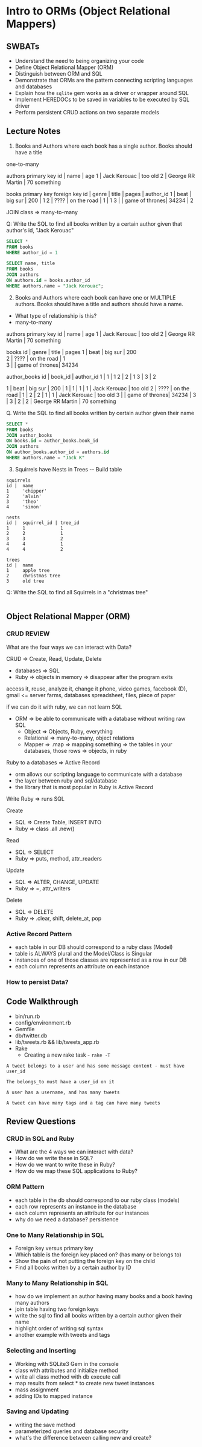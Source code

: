 # Intro to ORMs (Object Relational Mappers)

## SWBATs

* Understand the need to being organizing your code
* Define Object Relational Mapper (ORM)
* Distinguish between ORM and SQL
* Demonstrate that ORMs are the pattern connecting scripting languages and databases
* Explain how the `sqlite` gem works as a driver or wrapper around SQL
* Implement HEREDOCs to be saved in variables to be executed by SQL driver
* Perform persistent CRUD actions on two separate models

## Lecture Notes

1. Books and Authors where each book has a single author. Books should have a title

  one-to-many

  authors
  primary key
  id           | name             | age
  1            | Jack Kerouac     | too old
  2            | George RR Martin | 70 something

  books
  primary key                            foreign key
  id          | genre | title          | pages | author_id
  1           | beat  | big sur        | 200   | 1
  2           | ????  | on the road    | 1     | 1
  3           |       | game of thrones| 34234 | 2


JOIN class => many-to-many

  Q: Write the SQL to find all books written by a certain author given that author's id, "Jack Kerouac"

  ```SQL
  SELECT *
  FROM books
  WHERE author_id = 1

  SELECT name, title
  FROM books
  JOIN authors
  ON authors.id = books.author_id
  WHERE authors.name = "Jack Kerouac";
  ```

2. Books and Authors where each book can have one or MULTIPLE authors. Books should have a title and authors should have a name.

  - What type of relationship is this?
  - many-to-many

  authors
  primary key
  id           | name             | age
  1            | Jack Kerouac     | too old
  2            | George RR Martin | 70 something

  books
  id          | genre | title          | pages
  1           | beat  | big sur        | 200   
  2           | ????  | on the road    | 1     
  3           |       | game of thrones| 34234

  author_books
  id | book_id | author_id
  1  | 1       | 1
  2  | 2       | 1
  3  | 3       | 2


1           | beat  | big sur        | 200   | 1  | 1       | 1 | 1            | Jack Kerouac     | too old
2           | ????  | on the road    | 1     | 2  | 2       | 1 | 1            | Jack Kerouac     | too old
3           |       | game of thrones| 34234 | 3  | 3       | 2 | 2            | George RR Martin | 70 something

  Q. Write the SQL to find all books written by certain author given their name

  ``` SQL
  SELECT *
  FROM books
  JOIN author_books
  ON books.id = author_books.book_id  
  JOIN authors
  ON author_books.author_id = authors.id
  WHERE authors.name = "Jack K"
  ```

3. Squirrels have Nests in Trees -- Build table

  ```
  squirrels
  id |  name
  1     'chipper'          
  2     'alvin'   
  3     'theo'                 
  4     'simon'            

  nests
  id |  squirrel_id | tree_id
  1     1             1
  2     2             1
  3     3             2
  4     4             1
  4     4             2

  trees
  id |  name
  1     apple tree
  2     christmas tree
  3     old tree
  ```

Q: Write the SQL to find all Squirrels in a "christmas tree"


```SQL

```


## Object Relational Mapper (ORM)

### CRUD REVIEW

What are the four ways we can interact with Data?

CRUD => Create, Read, Update, Delete
- databases => SQL
- Ruby => objects in memory => disappear after the program exits

access it, reuse, analyze it, change it
phone, video games, facebook (D), gmail <= server farms, databases
spreadsheet, files, piece of paper

if we can do it with ruby, we can not learn SQL
- ORM => be able to communicate with a database without writing raw SQL
  - Object => Objects, Ruby, everything
  - Relational => many-to-many, object relations
  - Mapper => .map
    => mapping something => the tables in your databases, those rows => objects, in ruby

Ruby to a databases => Active Record
- orm allows our scripting language to communicate with a database
- the layer between ruby and sql/database
- the library that is most popular in Ruby is Active Record

Write Ruby => runs SQL

Create
- SQL => Create Table, INSERT INTO
- Ruby => class .all   .new()

Read
- SQL => SELECT
- Ruby => puts, method, attr_readers

Update
- SQL => ALTER, CHANGE, UPDATE
- Ruby => =, attr_writers

Delete
- SQL => DELETE
- Ruby => .clear, shift, delete_at, pop

### Active Record Pattern

- each table in our DB should correspond to a ruby class (Model)
- table is ALWAYS plural and the Model/Class is Singular
- instances of one of those classes are represented as a row in our DB
- each column represents an attribute on each instance

### How to persist Data?


## Code Walkthrough

- bin/run.rb
- config/environment.rb
- Gemfile
- db/twitter.db
- lib/tweets.rb && lib/tweets_app.rb
- Rake
  - Creating a new rake task - `rake -T`

```
A tweet belongs to a user and has some message content - must have user_id

The belongs_to must have a user_id on it

A user has a username, and has many tweets

A tweet can have many tags and a tag can have many tweets
```

## Review Questions

### CRUD in SQL and Ruby

* What are the 4 ways we can interact with data?
* How do we write these in SQL?
* How do we want to write these in Ruby?
* How do we map these SQL applications to Ruby?

### ORM Pattern

* each table in the db should correspond to our ruby class (models)
* each row represents an instance in the database
* each column represents an attribute for our instances
* why do we need a database? persistence

### One to Many Relationship in SQL

* Foreign key versus primary key
* Which table is the foreign key placed on? (has many or belongs to)
* Show the pain of not putting the foreign key on the child
* Find all books written by a certain author by ID

### Many to Many Relationship in SQL

* how do we implement an author having many books and a book having many authors
* join table having two foreign keys
* write the sql to find all books written by a certain author given their name
* highlight order of writing sql syntax
* another example with tweets and tags

### Selecting and Inserting

* Working with SQLite3 Gem in the console
* class with attributes and initialize method
* write all class method with db execute call
* map results from select * to create new tweet instances
* mass assignment
* adding IDs to mapped instance

### Saving and Updating

* writing the save method
* parameterized queries and database security
* what's the difference between calling new and create?
